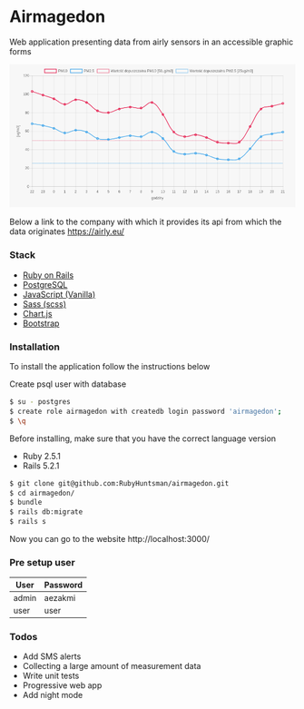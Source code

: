 # Airmagedon

Web application presenting data from airly sensors in an accessible graphic forms

![Graph graphic ](https://raw.githubusercontent.com/RubyHuntsman/airmagedon/master/public/git_img.png)

Below a link to the company with which it provides its api from which the data originates
https://airly.eu/

### Stack
* [Ruby on Rails]  
* [PostgreSQL]
* [JavaScript (Vanilla)]
* [Sass (scss)] 
* [Chart.js]
* [Bootstrap] 

### Installation
To install the application follow the instructions below

Create psql user with database

```sh
$ su - postgres
$ create role airmagedon with createdb login password 'airmagedon';
$ \q
```

Before installing, make sure that you have the correct language version
- Ruby 2.5.1
- Rails 5.2.1


```sh
$ git clone git@github.com:RubyHuntsman/airmagedon.git
$ cd airmagedon/
$ bundle
$ rails db:migrate
$ rails s
```
Now you can go to the website 
http://localhost:3000/

### Pre setup user
| User | Password |
| ------ | ------ |
| admin | aezakmi |
| user | user |


### Todos
 - Add SMS alerts
 - Collecting a large amount of measurement data
 - Write unit tests
 - Progressive web app
 - Add night mode

  [Ruby on Rails]: <https://rubyonrails.org/>
  [PostgreSQL]: <https://www.postgresql.org/>
  [jQuery]: <http://jquery.com>
  [JavaScript (Vanilla)]: <https://www.javascript.com/>
  [Sass (scss)]: <https://sass-lang.com/>
  [Chart.js]: <https://www.chartjs.org/>
  [Bootstrap]: <https://getbootstrap.com/>
